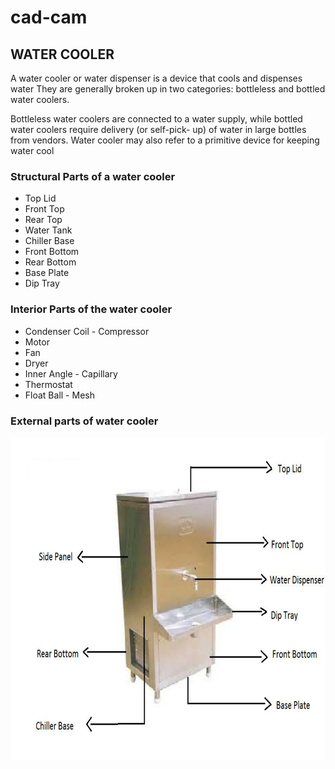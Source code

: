 # cad-cam

## WATER COOLER
A water cooler or water dispenser is a device that cools and dispenses water
They are generally broken up in two categories: bottleless and bottled water coolers.

Bottleless water coolers are connected to a water supply, while bottled water coolers require delivery (or self-pick- up) of water in large bottles from vendors.
Water cooler may also refer to a primitive device for keeping water cool

### Structural Parts of a water cooler
- Top Lid
- Front Top 
- Rear Top
- Water Tank
- Chiller Base 
- Front Bottom 
- Rear Bottom
- Base Plate
- Dip Tray

### Interior Parts of the water cooler
- Condenser Coil - Compressor
- Motor
- Fan
- Dryer
- Inner Angle - Capillary
- Thermostat
- Float Ball - Mesh

### External parts of water cooler
![plot](readme-data/external-parts-of-water-cooler.png)